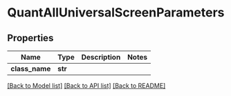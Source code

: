 # QuantAllUniversalScreenParameters


## Properties
Name | Type | Description | Notes
------------ | ------------- | ------------- | -------------
**class_name** | **str** |  | 

[[Back to Model list]](../README.md#documentation-for-models) [[Back to API list]](../README.md#documentation-for-api-endpoints) [[Back to README]](../README.md)


